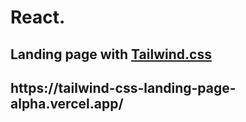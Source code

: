 <h1>React. </h1>
<h2>Landing page with <a href='https://tailwindcss.com'>Tailwind.css</a></h2>
<h2>https://tailwind-css-landing-page-alpha.vercel.app/</h2>
